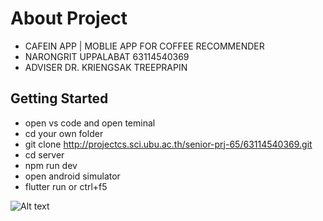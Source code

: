 # About Project

* CAFEIN APP | MOBLIE APP FOR COFFEE RECOMMENDER
* NARONGRIT UPPALABAT 63114540369
* ADVISER DR. KRIENGSAK TREEPRAPIN

## Getting Started

* open vs code and open teminal
* cd your own folder
* git clone http://projectcs.sci.ubu.ac.th/senior-prj-65/63114540369.git
* cd server
* npm run dev
* open android simulator
* flutter run or ctrl+f5

![Alt text](https://www.techtalkthai.com/wp-content/uploads/2022/02/flutter-banner.png)

